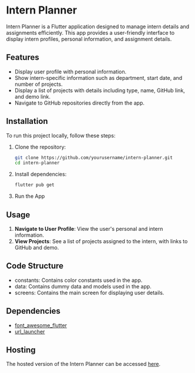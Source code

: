 # Intern Planner

Intern Planner is a Flutter application designed to manage intern details and assignments efficiently. This app provides a user-friendly interface to display intern profiles, personal information, and assignment details.

## Features

- Display user profile with personal information.
- Show intern-specific information such as department, start date, and number of projects.
- Display a list of projects with details including type, name, GitHub link, and demo link.
- Navigate to GitHub repositories directly from the app.


## Installation

To run this project locally, follow these steps:

1. Clone the repository:

   ```bash
   git clone https://github.com/yourusername/intern-planner.git
   cd intern-planner
   ```
2. Install dependencies:

    ```bash
    flutter pub get
    ```
3. Run the App

## Usage

1. **Navigate to User Profile**: View the user's personal and intern information.
2. **View Projects**: See a list of projects assigned to the intern, with links to GitHub and demo.

## Code Structure
- constants: Contains color constants used in the app.
- data: Contains dummy data and models used in the app.
- screens: Contains the main screen for displaying user details.

## Dependencies
- [font_awesome_flutter](https://pub.dev/packages/font_awesome_flutter)
- [url_launcher](https://pub.dev/packages/url_launcher)

## Hosting
The hosted version of the Intern Planner can be accessed [here](https://sk00l.github.io/-intern_planner_main/).
